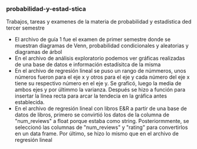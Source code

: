 ### probabilidad-y-estad-stica
Trabajos, tareas y examenes de la materia de probabilidad y estadística ded tercer semestre 
- El archivo de guía 1 fue el examen de primer semestre donde se muestran diagramas de Venn, probabilidad condicionales y aleatorias y diagramas de árbol 
- En el archivo de análisis exploratorio podemos ver gráficas realizadas de una base de datos e información estadísitca de la misma
- En el archivo de regresión lineal se puso un rango de númmeros, unos números fueron para el eje x y otros para el eje y cada número del eje x tiene su respectivo número en el eje y. Se graficó, luego la media de ambos ejes y por últimmo la varianza. Después se hizo a función para insertar la línea recta para arcar la tendecia en la gráfica antes establecida. 
- En el archivo de regresión lineal con libros E&R a partir de una base de datos de libros, primero se convirtió los datos de la columna de "num_reviews" a float porque estaba como string. Posteriormmente, se seleccionó las columnas de "num_reviews" y "rating" para convertirlos en un data frame. Por último, se hizo lo mismo que en el archivo de regresión lineal
